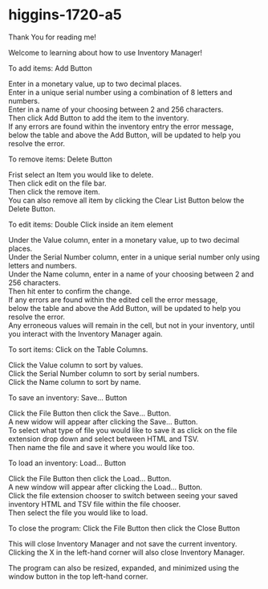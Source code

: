 # higgins-1720-a5

Thank You for reading me!

Welcome to learning about how to use Inventory Manager!

To add items: Add Button

  Enter in a monetary value, up to two decimal places.  
  Enter in a unique serial number using a combination of 8 letters and numbers.  
  Enter in a name of your choosing between 2 and 256 characters.  
  Then click Add Button to add the item to the inventory.  
  If any errors are found within the inventory entry the error message,  
  below the table and above the Add Button, will be updated to help you resolve the error.  
	
  
To remove items: Delete Button

  Frist select an Item you would like to delete.  
  Then click edit on the file bar.  
  Then click the remove item.  
  You can also remove all item by clicking the Clear List Button below the Delete Button.  
	
  
To edit items: Double Click inside an item element

  Under the Value column, enter in a monetary value, up to two decimal places.  
  Under the Serial Number column, enter in a unique serial number only using letters and numbers.  
  Under the Name column, enter in a name of your choosing between 2 and 256 characters.  
  Then hit enter to confirm the change.  
  If any errors are found within the edited cell the error message,  
  below the table and above the Add Button, will be updated to help you resolve the error.  
  Any erroneous values will remain in the cell, but not in your inventory, until you interact with the Inventory Manager again.  
	
  
To sort items: Click on the Table Columns.

  Click the Value column to sort by values.  
  Click the Serial Number column to sort by serial numbers.  
  Click the Name column to sort by name.  
	
  
To save an inventory: Save... Button

  Click the File Button then click the Save... Button.  
  A new widow will appear after clicking the Save... Button.  
  To select what type of file you would like to save it as click on the file extension drop down and select between HTML and TSV.  
  Then name the file and save it where you would like too.  
	
  
To load an inventory: Load... Button

  Click the File Button then click the Load... Button.  
  A new window will appear after clicking the Load... Button.  
  Click the file extension chooser to switch between seeing your saved inventory HTML and TSV file within the file chooser.  
  Then select the file you would like to load.  
	
  
To close the program: Click the File Button then click the Close Button

  This will close Inventory Manager and not save the current inventory.  
  Clicking the X in the left-hand corner will also close Inventory Manager.  
	
  
The program can also be resized, expanded, and minimized using the window button in the top left-hand corner.
